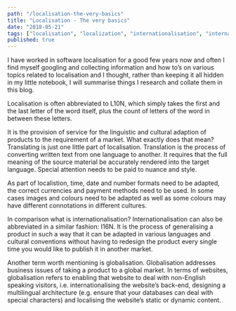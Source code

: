 ```yaml
---
path: "/localisation-the-very-basics"
title: "Localisation - The very basics"
date: "2018-05-21"
tags: ["localisation", "localization", "internationalisation", "internationalization", "translation", "globalisation", "globalization", "terms"]
published: true
---
```


I have worked in software localisation for a good few years now and often I find myself googling and collecting information and how to’s on various topics related to localisation and I thought, rather than keeping it all hidden in my little notebook, I will summarise things I research and collate them in this blog.

Localisation is often abbreviated to L10N, which simply takes the first and the last letter of the word itself, plus the count of letters of the word in between these letters.

It is the provision of service for the linguistic and cultural adaption of products to the requirement of a market. What exactly does that mean? Translating is just one little part of localisation. Translation is the process of converting written text from one language to another. It requires that the full meaning of the source material be accurately rendered into the target language. Special attention needs to be paid to nuance and style.

As part of localistion, time, date and number formats need to be adapted, the correct currencies and payment methods need to be used. In some cases images and colours need to be adapted as well as some colours may have different connotations in different cultures.

In comparison what is internationalisation? Internationalisation can also be abbreviated in a similar fashion: I16N. It is the process of generalising a product in such a way that it can be adapted in various languages and cultural conventions without having to redesign the product every single time you would like to publish it in another market.

Another term worth mentioning is globalisation. Globalisation addresses business issues of taking a product to a global market. In terms of websites, globalisation refers to enabling that website to deal with non-English speaking visitors, i.e. internationalising the website’s back-end, designing a multilingual architecture (e.g. ensure that your databases can deal with special characters) and localising the website’s static or dynamic content.
